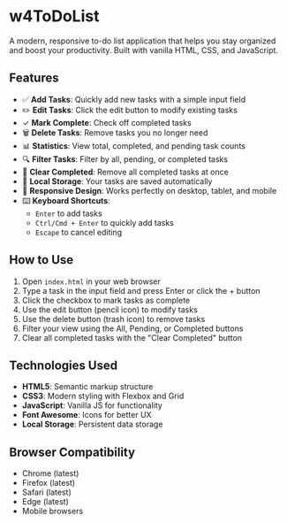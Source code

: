 # w4ToDoList

A modern, responsive to-do list application that helps you stay organized and boost your productivity. Built with vanilla HTML, CSS, and JavaScript.

## Features

- ✅ **Add Tasks**: Quickly add new tasks with a simple input field
- ✏️ **Edit Tasks**: Click the edit button to modify existing tasks
- ✓ **Mark Complete**: Check off completed tasks
- 🗑️ **Delete Tasks**: Remove tasks you no longer need
- 📊 **Statistics**: View total, completed, and pending task counts
- 🔍 **Filter Tasks**: Filter by all, pending, or completed tasks
- 🧹 **Clear Completed**: Remove all completed tasks at once
- 💾 **Local Storage**: Your tasks are saved automatically
- 📱 **Responsive Design**: Works perfectly on desktop, tablet, and mobile
- ⌨️ **Keyboard Shortcuts**:
  - `Enter` to add tasks
  - `Ctrl/Cmd + Enter` to quickly add tasks
  - `Escape` to cancel editing

## How to Use

1. Open `index.html` in your web browser
2. Type a task in the input field and press Enter or click the + button
3. Click the checkbox to mark tasks as complete
4. Use the edit button (pencil icon) to modify tasks
5. Use the delete button (trash icon) to remove tasks
6. Filter your view using the All, Pending, or Completed buttons
7. Clear all completed tasks with the "Clear Completed" button

## Technologies Used

- **HTML5**: Semantic markup structure
- **CSS3**: Modern styling with Flexbox and Grid
- **JavaScript**: Vanilla JS for functionality
- **Font Awesome**: Icons for better UX
- **Local Storage**: Persistent data storage

## Browser Compatibility

- Chrome (latest)
- Firefox (latest)
- Safari (latest)
- Edge (latest)
- Mobile browsers
